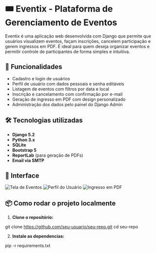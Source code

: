 # 🎟️ Eventix - Plataforma de Gerenciamento de Eventos

Eventix é uma aplicação web desenvolvida com Django que permite que usuários visualizem eventos, façam inscrições, cancelem participação e gerem ingressos em PDF. É ideal para quem deseja organizar eventos e permitir controle de participantes de forma simples e intuitiva.

## 🚀 Funcionalidades

- Cadastro e login de usuários
- Perfil de usuário com dados pessoais e senha editáveis
- Listagem de eventos com filtros por data e local
- Inscrição e cancelamento com confirmação por e-mail
- Geração de ingresso em PDF com design personalizado
- Administração dos dados pelo painel do Django Admin

## 🛠 Tecnologias utilizadas

- **Django 5.2**
- **Python 3.x**
- **SQLite** 
- **Bootstrap 5**
- **ReportLab** (para geração de PDFs)
- **Email via SMTP** 

## 📸 Interface

![Tela de Eventos](docs/tela_eventos.png)
![Perfil do Usuário](docs/perfil_usuario.png)
![Ingresso em PDF](docs/exemplo_ingresso.png)

## 📦 Como rodar o projeto localmente

1. **Clone o repositório:**

git clone https://github.com/seu-usuario/seu-repo.git
cd seu-repo


2. **Instale as dependencias:**

pip -r requirements.txt